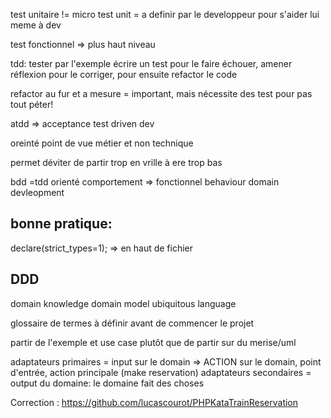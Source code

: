 test unitaire != micro test
unit = a definir par le developpeur pour s'aider lui meme à dev

test fonctionnel => plus haut niveau

tdd: tester par l'exemple
écrire un test pour le faire échouer, amener réflexion pour le corriger, pour ensuite refactor le code

refactor au fur et a mesure = important, mais nécessite des test pour pas tout péter!

atdd => acceptance test driven dev

oreinté point de vue métier et non technique

permet déviter de partir trop en vrille à ere trop bas

bdd =tdd orienté comportement => fonctionnel
behaviour domain devleopment

## bonne pratique:
declare(strict_types=1); => en haut de fichier

## DDD
domain knowledge
domain model
ubiquitous language

glossaire de termes à définir avant de commencer le projet

partir de l'exemple et use case plutôt que de partir sur du merise/uml

adaptateurs primaires = input sur le domain => ACTION sur le domain, point d'entrée, action principale (make reservation)
adaptateurs secondaires = output du domaine: le domaine fait des choses


Correction : 
https://github.com/lucascourot/PHPKataTrainReservation